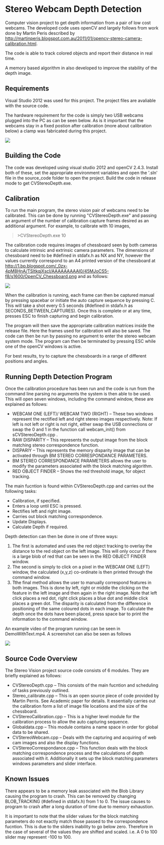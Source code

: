 # Stereo Webcam Depth Detection

Computer vision project to get depth information from a pair of low cost webcams. The developed code uses openCV and largely follows from work done by Martin Peris described by http://martinperis.blogspot.com.au/2011/01/opencv-stereo-camera-calibration.html. 

The code is able to track colored objects and report their distance in real time. 

A memory based algorithm in also developed to improve the stability of the depth image. 

## Requirements

Visual Studio 2012 was used for this project. The project files are avaliable with the source code.

The hardware requirement for the code is simply two USB webcams plugged into the PC as can be seen below. As is it important that the webcams stay in a fixed postion after calibration (more about calibration below) a clamp was fabricated during this project.

![](https://github.com/mkokshoorn/Stereo_Webcam_Depth_Detection/blob/master/Device_image.jpg)

## Building the Code
The code was developed using visual studio 2012 and openCV 2.4.3. Install both of these, set the appropriate environment variables and open the '.sln' file in the source_code folder to open the project. Build the code in release mode to get CVStereoDepth.exe.

## Calibration

To run the main program, the stereo vision pair of webcams need to be calibrated. This can be done by running "CVStereoDepth.exe" and passing an argument of the number of calibration capture frames desired as an additional argument. For example, to calibrate with 10 images,

> \>CVStereoDepth.exe 10

The calibration code requires images of chessboard seen by both cameras to calculate intrinsic and extrinsic camera parameters.  The dimensions of chessboard need to be #defined in stdafx.h as NX and NY, however the values currently correspond to an A4 printed version of the chessboard at http://1.bp.blogspot.com/_0zx-4pM8HnA/TSltkqjXscI/AAAAAAAAAI0/45MJoCS5-f8/s1600/OpenCV_Chessboard.png and as follows:

![](http://1.bp.blogspot.com/_0zx-4pM8HnA/TSltkqjXscI/AAAAAAAAAI0/45MJoCS5-f8/s1600/OpenCV_Chessboard.png)

When the calibration is running, each frame can then be captured manual by pressing spacebar or initiate the auto capture sequence by pressing C. This will take a shot every 0.5 seconds (#defined in stdafx.h as SECONDS_BETWEEN_CAPTURES). Once this is complete or at any time, presses ESC to finish capturing and begin calibration. 

The program will then save the appropriate calibration matrices inside the release file. Here the frames used for calibration will also be saved. The code can then be run by passing no argument to enter the stereo webcam system mode. The program can then be terminated by pressing ESC while one of the openCV windows is active.

For best results, try to capture the chessboards in a range of different positions and angles. 

## Running Depth Detection Program

Once the calibration procedure has been run and the code is run from the command line parsing no arguments the system is then able to be used. This will open seven windows, including the command window, these are explained as follows:
-	WEBCAM ONE (LEFT)/ WEBCAM TWO (RIGHT) – These two windows represent the rectified left and right stereo images respectively. Note: If left is not left or right is not right, either swap the USB connections or swap the 0 and 1 in the function call webcam_init() from sCVStereoDepth.cpp .
-	RAW DISPARITY – This represents the output image from the block matching stereo correspondence function. 
-	DISPARIY – This represents the memory disparity image that can be activated through BM STEREO CORRESPONDANCE PARAMETERS.
-	BM STEREO CORRESPONDANCE PARAMETERS allows the user to modify the parameters associated with the block matching algorithm.
-	RED OBJECT FINDER – Shows the red threshold image, for object tracking.

The main fucntion is found within CVStereoDepth.cpp and carries out the following tasks:
-	Calibration, if specified.
-	Enters a loop until ESC is pressed.
-	Rectifies left and right image.
-	Carries out block matching correspondence.
-	Update Displays.
-	Calculate Depth if required.

Depth detection can then be done in one of three ways:
1) The first is automated and uses the red object tracking to overlay the distance to the red object on the left image. This will only occur if there is a large blob of red that can be seen in the RED OBJECT FINDER window.  
2) The second is simply to click on a pixel in the WEBCAM ONE (LEFT) window, the calculated (x,y,z) co-ordinate is then printed through the command window. 
3) Tthe final method allows the user to manually correspond features in both images. This is done by left, right or middle the clicking on the feature in the left image and then again in the right image. Note that left click places a red dot, right click places a blue dot and middle click places a green dot. The disparity is calculated from the difference in positioning of the same coloured dots in each image. To calculate the depth once the dots have been placed, press space bar to print the information to the command window. 

An example video of the program running can be seen in DemoWithText.mp4. A screenshot can also be seen as follows

![](https://github.com/mkokshoorn/Stereo_Webcam_Depth_Detection/blob/master/ProgramScreenshot.png)

## Source Code Overview

The Stereo Vision project source code consists of 6 modules. They are briefly explained as follows:
-	CVStereoDepth.cpp – This consists of the main fucntion and scheduling of tasks previously outlined.
-	Stereo_calibrate.cpp – This is an open source piece of code provided by Martin Perris. See Academic paper for details. It essentially carries out the calibration form a list of image file locations and the size of the chessboard.
-	CVStereoCalibration.cpp – This is a higher level module for the calibration process to allow the auto capturing sequence.
-	Globaldata.cpp – This module contains a name space in order for global data to be shared.
-	CVStereoWebcam.cpp – Deals with the capturing and acquiring of web cam images and also the display functions.
-	CVStereoCorrespondance.cpp – This function deals with the block matching correspondence process and the calculations of depth associated with it. Additionally it sets up the block matching parameters windows parameters and slider interface.

## Known Issues
There appears to be a memory leak associated with the Blob Library causing the program to crash. This can be removed by changing BLOB_TRACKING (#defined in stdafx.h) from 1 to 0. The issue causes to program to crash after a long duration of time due to memory exhaustion.

It is important to note that the slider values for the block matching parameters do not exactly match those passed to the correspondence fucntion. This is due to the sliders inability to go below zero. Therefore in the case of several of the values they are shifted and scaled. i.e. A  0  to 100 slider may represent -100 to 100. 


